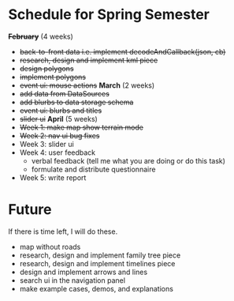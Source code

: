# Schedule for Spring Semester #
**~~February~~** (4 weeks)
  * ~~back-to-front data i.e. implement decodeAndCallback(json, cb)~~
  * ~~research, design and implement kml piece~~
  * ~~design polygons~~
  * ~~implement polygons~~
  * ~~event ui: mouse actions~~
**March** (2 weeks)
  * ~~add data from DataSources~~
  * ~~add blurbs to data storage schema~~
  * ~~event ui: blurbs and titles~~
  * ~~slider ui~~
**April** (5 weeks)
  * ~~Week 1: make map show terrain mode~~
  * ~~Week 2: nav ui bug fixes~~
  * Week 3: slider ui
  * Week 4: user feedback
    * verbal feedback (tell me what you are doing or do this task)
    * formulate and distribute questionnaire
  * Week 5: write report


# Future #
If there is time left, I will do these.
  * map without roads
  * research, design and implement family tree piece
  * research, design and implement timelines piece
  * design and implement arrows and lines
  * search ui in the navigation panel
  * make example cases, demos, and explanations